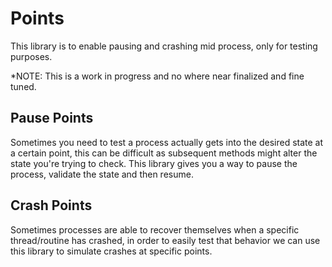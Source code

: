 # Points

This library is to enable pausing and crashing mid process, only for testing purposes.

*NOTE: This is a work in progress and no where near finalized and fine tuned.

## Pause Points

Sometimes you need to test a process actually gets into the desired state at a certain point, this can be difficult as subsequent methods might alter the state you're trying to check. This library gives you a way to pause the process, validate the state and then resume.

## Crash Points

Sometimes processes are able to recover themselves when a specific thread/routine has crashed, in order to easily test that behavior we can use this library to simulate crashes at specific points.